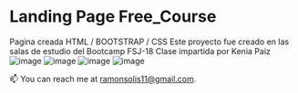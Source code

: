 # Landing Page Free_Course
Pagina creada HTML / BOOTSTRAP / CSS
Este proyecto fue creado en las salas de estudio del Bootcamp FSJ-18
Clase impartida por Kenia Paiz
![image](https://github.com/ramonsolis11/Free_Course/assets/80738178/7fa4546b-1204-4c99-981c-77a3d06f6b14)
![image](https://github.com/ramonsolis11/Free_Course/assets/80738178/dd94f1aa-a26c-4288-82e2-5fd1f0f9b375)
![image](https://github.com/ramonsolis11/Free_Course/assets/80738178/89b77f17-e5cf-4d61-be14-d628219f7235)
![image](https://github.com/ramonsolis11/Free_Course/assets/80738178/e7c200ba-c61e-42e9-bf48-d00b95dc93d7)

📫 You can reach me at ramonsolis11@gmail.com.

